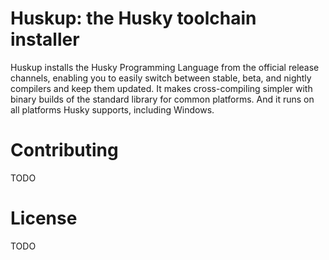 # Huskup: the Husky toolchain installer

Huskup installs the Husky Programming Language from the official release channels, enabling you to easily switch between stable, beta, and nightly compilers and keep them updated. It makes cross-compiling simpler with binary builds of the standard library for common platforms. And it runs on all platforms Husky supports, including Windows.

# Contributing

TODO

# License

TODO
